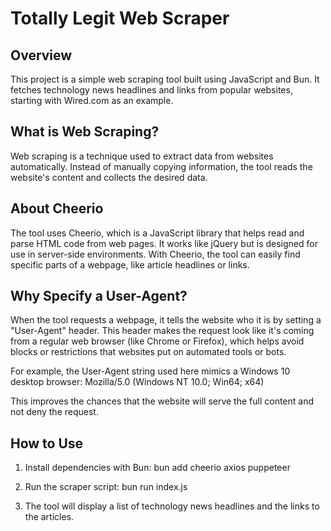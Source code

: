 # Totally Legit Web Scraper 

## Overview
This project is a simple web scraping tool built using JavaScript and Bun. It fetches technology news headlines and links from popular websites, starting with Wired.com as an example.

## What is Web Scraping?
Web scraping is a technique used to extract data from websites automatically. Instead of manually copying information, the tool reads the website's content and collects the desired data.

## About Cheerio
The tool uses Cheerio, which is a JavaScript library that helps read and parse HTML code from web pages. It works like jQuery but is designed for use in server-side environments. With Cheerio, the tool can easily find specific parts of a webpage, like article headlines or links.

## Why Specify a User-Agent?
When the tool requests a webpage, it tells the website who it is by setting a "User-Agent" header. This header makes the request look like it's coming from a regular web browser (like Chrome or Firefox), which helps avoid blocks or restrictions that websites put on automated tools or bots.

For example, the User-Agent string used here mimics a Windows 10 desktop browser: Mozilla/5.0 (Windows NT 10.0; Win64; x64) 


This improves the chances that the website will serve the full content and not deny the request.

## How to Use
1. Install dependencies with Bun:
bun add cheerio axios puppeteer

2. Run the scraper script:
bun run index.js

3. The tool will display a list of technology news headlines and the links to the articles.
